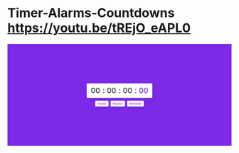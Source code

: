 # Timer-Alarms-Countdowns https://youtu.be/tREjO_eAPL0
<p align="center">
  <img src="preview.png" alt="preview del proyecto"  max-width="1600">
</p>